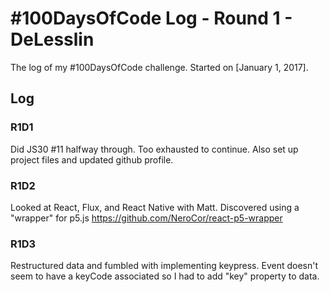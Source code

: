 # #100DaysOfCode Log - Round 1 - DeLesslin

The log of my #100DaysOfCode challenge. Started on [January 1, 2017].

## Log

### R1D1
Did JS30 #11 halfway through. Too exhausted to continue.
Also set up project files and updated github profile.

### R1D2
Looked at React, Flux, and React Native with Matt. Discovered using a "wrapper" for p5.js
https://github.com/NeroCor/react-p5-wrapper

### R1D3
Restructured data and fumbled with implementing keypress. Event doesn't seem to have a keyCode associated so I had to add "key" property to data.
